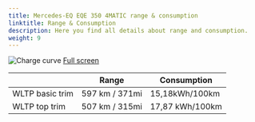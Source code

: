 ```yaml
---
title: Mercedes-EQ EQE 350 4MATIC range & consumption
linktitle: Range & Consumption
description: Here you find all details about range and consumption.
weight: 9
---
```

<!-- markdownlint-disable MD033 -->
![Charge curve](../range.svg  "Range information")
[Full screen](../range.svg)

| | Range  | Consumption  |
|----|-----|------|
| WLTP basic trim | 597 km / 371mi |15,18kWh/100km | 
| WLTP top trim | 507 km / 315mi | 17,87 kWh/100km | 
